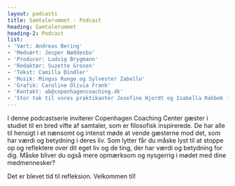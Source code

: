 ```yaml
---
layout: podcasts
title: Samtalerummet - Podcast
heading: Samtalerummet
heading-2: Podcast
list:
- 'Vært: Andreas Bering'
- 'Medvært: Jesper Nøddesbo'
- 'Producer: Ludvig Brygmann'
- 'Redaktør: Suzette Grosen'
- 'Tekst: Camilla Dindler'
- 'Musik: Mingus Runge og Sylvester Zabello'
- 'Grafik: Caroline Olivia Frank'
- 'Kontakt: ab@copenhagencoaching.dk'
- 'Stor tak til vores praktikanter Josefine Hjordt og Isabella Rahbek for indledende teknik, tilrettelæggelse, optagelser og grafisk arbejde.'
---
```


I denne podcastserie inviterer Copenhagen Coaching Center gæster i studiet til en bred vifte af samtaler, som er filosofisk inspirerede. De har alle til hensigt i et nænsomt og intenst møde at vende gæsterne mod det, som har værdi og betydning i deres liv. Som lytter får du måske lyst til at stoppe op og reflektere over dit eget liv og de ting, der har værdi og betydning for dig. Måske bliver du også mere opmærksom og nysgerrig i mødet med dine medmennesker?

 Det er blevet tid til refleksion. Velkommen til!